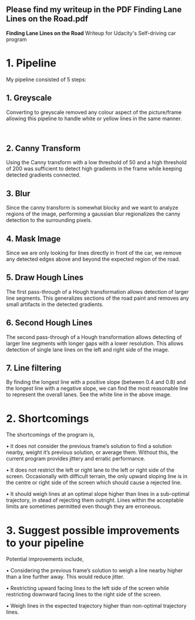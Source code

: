 ## Please find my writeup in the PDF Finding Lane Lines on the Road.pdf

**Finding Lane Lines on the Road** 
Writeup for Udacity's Self-driving car program
# 1. Pipeline
My pipeline consisted of 5 steps:
## 1. Greyscale
Converting to greyscale removed any colour aspect of the picture/frame allowing this pipeline to handle white or yellow lines in the same manner.
 
 
## 2. Canny Transform
Using the Canny transform with a low threshold of 50 and a high threshold of 200 was sufficient to detect high gradients in the frame while keeping detected gradients connected.
 
## 3. Blur
Since the canny transform is somewhat blocky and we want to analyze regions of the image, performing a gaussian blur regionalizes the canny detection to the surrounding pixels.
 
## 4. Mask Image
Since we are only looking for lines directly in front of the car, we remove any detected edges above and beyond the expected region of the road.
 
## 5. Draw Hough Lines
The first pass-through of a Hough transformation allows detection of larger line segments. This generalizes sections of the road paint and removes any small artifacts in the detected gradients.
 
## 6. Second Hough Lines
The second pass-through of a Hough transformation allows detecting of larger line segments with longer gaps with a lower resolution. This allows detection of single lane lines on the left and right side of the image.
 
## 7. Line filtering
By finding the longest line with a positive slope (between 0.4 and 0.8) and the longest line with a negative slope, we can find the most reasonable line to represent the overall lanes. See the white line in the above image.
# 2. Shortcomings
The shortcomings of the program is,

•	it does not consider the previous frame’s solution to find a solution nearby, weight it’s previous solution, or average them. Without this, the current program provides jittery and erratic performance.

•	It does not restrict the left or right lane to the left or right side of the screen. Occasionally with difficult terrain, the only upward sloping line is in the centre or right side of the screen which should cause a rejected line.

•	It should weigh lines at an optimal slope higher than lines in a sub-optimal trajectory, in stead of rejecting them outright. Lines within the acceptable limits are sometimes permitted even though they are erroneous.
 
# 3. Suggest possible improvements to your pipeline
Potential improvements include,

•	Considering the previous frame’s solution to weigh a line nearby higher than a line further away. This would reduce jitter.

•	Restricting upward facing lines to the left side of the screen while restricting downward facing lines to the right side of the screen.

•	Weigh lines in the expected trajectory higher than non-optimal trajectory lines.
